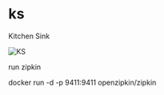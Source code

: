 # ks
Kitchen Sink

![KS](https://github.com/jdutete/ks/workflows/KS/badge.svg?branch=master)

run zipkin

docker run -d -p 9411:9411 openzipkin/zipkin